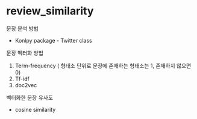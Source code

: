 # review_similarity

문장 분석 방법
- Konlpy package - Twitter class

문장 벡터화 방법
1) Term-frequency ( 형태소 단위로 문장에 존재하는 형태소는 1, 존재하지 않으면 0)
2) Tf-idf
3) doc2vec

벡터화한 문장 유사도
- cosine similarity
